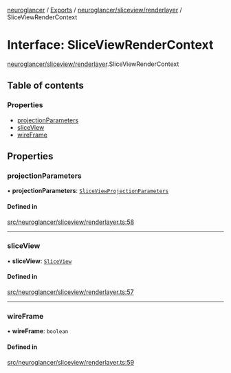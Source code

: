 [neuroglancer](../README.md) / [Exports](../modules.md) / [neuroglancer/sliceview/renderlayer](../modules/neuroglancer_sliceview_renderlayer.md) / SliceViewRenderContext

# Interface: SliceViewRenderContext

[neuroglancer/sliceview/renderlayer](../modules/neuroglancer_sliceview_renderlayer.md).SliceViewRenderContext

## Table of contents

### Properties

- [projectionParameters](neuroglancer_sliceview_renderlayer.SliceViewRenderContext.md#projectionparameters)
- [sliceView](neuroglancer_sliceview_renderlayer.SliceViewRenderContext.md#sliceview)
- [wireFrame](neuroglancer_sliceview_renderlayer.SliceViewRenderContext.md#wireframe)

## Properties

### projectionParameters

• **projectionParameters**: [`SliceViewProjectionParameters`](../classes/neuroglancer_sliceview_base.SliceViewProjectionParameters.md)

#### Defined in

[src/neuroglancer/sliceview/renderlayer.ts:58](https://github.com/ActiveBrainAtlas2/neuroglancer/blob/91617476/src/neuroglancer/sliceview/renderlayer.ts#L58)

___

### sliceView

• **sliceView**: [`SliceView`](../classes/neuroglancer_sliceview_frontend.SliceView.md)

#### Defined in

[src/neuroglancer/sliceview/renderlayer.ts:57](https://github.com/ActiveBrainAtlas2/neuroglancer/blob/91617476/src/neuroglancer/sliceview/renderlayer.ts#L57)

___

### wireFrame

• **wireFrame**: `boolean`

#### Defined in

[src/neuroglancer/sliceview/renderlayer.ts:59](https://github.com/ActiveBrainAtlas2/neuroglancer/blob/91617476/src/neuroglancer/sliceview/renderlayer.ts#L59)
